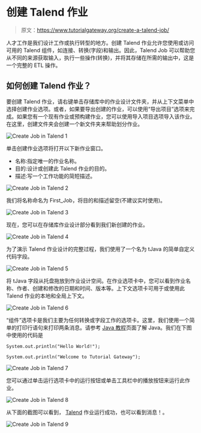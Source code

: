 # 创建 Talend 作业

> 原文：<https://www.tutorialgateway.org/create-a-talend-job/>

人才工作是我们设计工作或执行转型的地方。创建 Talend 作业允许您使用或访问可用的 Talend 组件，如连接、转换(字段)和输出。因此，Talend Job 可以帮助您从不同的来源获取输入，执行一些操作(转换)，并将其存储在所需的输出中，这是一个完整的 ETL 操作。

## 如何创建 Talend 作业？

要创建 Talend 作业，请右键单击存储库中的作业设计文件夹，并从上下文菜单中选择创建作业选项。或者，如果要导出创建的作业，可以使用“导出项目”选项来完成。如果您有一个现有作业或预构建作业，您可以使用导入项目选项导入该作业。在这里，创建文件夹会创建一个新文件夹来帮助划分作业。

![Create Job in Talend 1](img/84057c9dc86edcbd2e5c49cf77554f40.png)

单击创建作业选项将打开以下新作业窗口。

*   名称:指定唯一的作业名称。
*   目的:设计或创建此 Talend 作业的目的。
*   描述:写一个工作功能的简短描述。

![Create Job in Talend 2](img/f16f9dc7a18ccb122f2d35aa57108303.png)

我们将名称命名为 First_Job，将目的和描述留空(不建议实时使用)。

![Create Job in Talend 3](img/59a693c22e45e5994f9ec53f7ad5f770.png)

现在，您可以在存储库作业设计部分看到我们新创建的作业。

![Create Job in Talend 4](img/88d7e75ad41ac6e57a63dbbd29ebb30f.png)

为了演示 Talend 作业设计的完整过程，我们使用了一个名为 tJava 的简单自定义代码字段。

![Create Job in Talend 5](img/46761097495a143c949c69394bfdf7b6.png)

将 tJava 字段从托盘拖放到作业设计空间。在作业选项卡中，您可以看到作业名称、作者、创建和修改的日期和时间、版本等。上下文选项卡可用于或使用此 Talend 作业的本地和全局上下文。

![Create Job in Talend 6](img/3a4f5571498c415b39b25428b88c0fde.png)

“组件”选项卡是我们主要为任何转换或字段工作的选项卡。这里，我们使用一个简单的打印行语句来打印两条消息。请参考 [Java 教程](https://www.tutorialgateway.org/java-tutorial/)页面了解 Java。我们在下图中使用的代码是

```
System.out.println("Hello World!");

System.out.println("Welcome to Tutorial Gateway");
```

![Create Job in Talend 7](img/9ab38af0ccbe6596475017a02d4ca8f4.png)

您可以通过单击运行选项卡中的运行按钮或单击工具栏中的播放按钮来运行此作业。

![Create Job in Talend 8](img/ac6282b8fdbbb358ac3d606e06943d22.png)

从下面的截图可以看到， [Talend](https://www.tutorialgateway.org/talend-tutorial/) 作业运行成功，也可以看到消息！。

![Create Job in Talend 9](img/691a4a520734541eb38b454d831dcb8a.png)